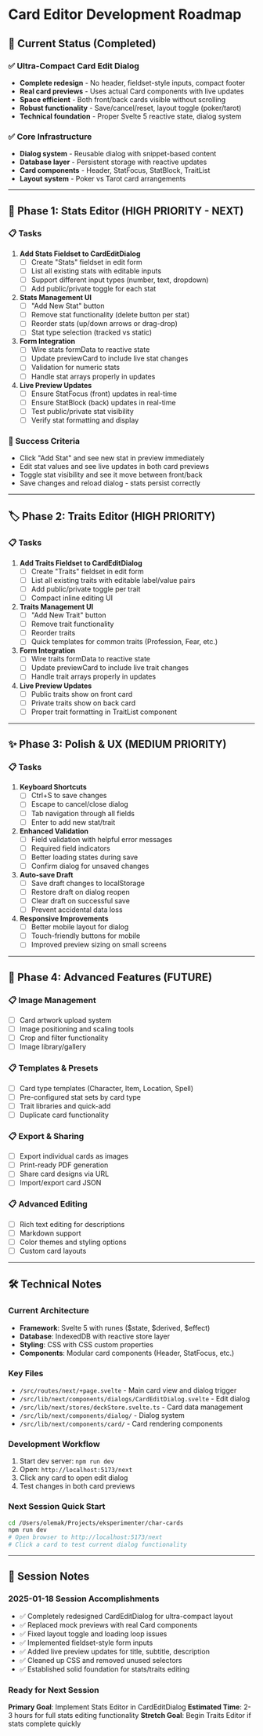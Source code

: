 # Card Editor Development Roadmap

## 🎉 Current Status (Completed)

### ✅ Ultra-Compact Card Edit Dialog
- **Complete redesign** - No header, fieldset-style inputs, compact footer
- **Real card previews** - Uses actual Card components with live updates
- **Space efficient** - Both front/back cards visible without scrolling
- **Robust functionality** - Save/cancel/reset, layout toggle (poker/tarot)
- **Technical foundation** - Proper Svelte 5 reactive state, dialog system

### ✅ Core Infrastructure
- **Dialog system** - Reusable dialog with snippet-based content
- **Database layer** - Persistent storage with reactive updates
- **Card components** - Header, StatFocus, StatBlock, TraitList
- **Layout system** - Poker vs Tarot card arrangements

---

## 🚀 Phase 1: Stats Editor (HIGH PRIORITY - NEXT)

### 📋 Tasks
1. **Add Stats Fieldset to CardEditDialog**
   - [ ] Create "Stats" fieldset in edit form
   - [ ] List all existing stats with editable inputs
   - [ ] Support different input types (number, text, dropdown)
   - [ ] Add public/private toggle for each stat

2. **Stats Management UI**
   - [ ] "Add New Stat" button
   - [ ] Remove stat functionality (delete button per stat)
   - [ ] Reorder stats (up/down arrows or drag-drop)
   - [ ] Stat type selection (tracked vs static)

3. **Form Integration**
   - [ ] Wire stats formData to reactive state
   - [ ] Update previewCard to include live stat changes
   - [ ] Validation for numeric stats
   - [ ] Handle stat arrays properly in updates

4. **Live Preview Updates**
   - [ ] Ensure StatFocus (front) updates in real-time
   - [ ] Ensure StatBlock (back) updates in real-time
   - [ ] Test public/private stat visibility
   - [ ] Verify stat formatting and display

### 🎯 Success Criteria
- Click "Add Stat" and see new stat in preview immediately
- Edit stat values and see live updates in both card previews
- Toggle stat visibility and see it move between front/back
- Save changes and reload dialog - stats persist correctly

---

## 🏷️ Phase 2: Traits Editor (HIGH PRIORITY)

### 📋 Tasks
1. **Add Traits Fieldset to CardEditDialog**
   - [ ] Create "Traits" fieldset in edit form
   - [ ] List all existing traits with editable label/value pairs
   - [ ] Add public/private toggle per trait
   - [ ] Compact inline editing UI

2. **Traits Management UI**
   - [ ] "Add New Trait" button
   - [ ] Remove trait functionality
   - [ ] Reorder traits
   - [ ] Quick templates for common traits (Profession, Fear, etc.)

3. **Form Integration**
   - [ ] Wire traits formData to reactive state
   - [ ] Update previewCard to include live trait changes
   - [ ] Handle trait arrays properly in updates

4. **Live Preview Updates**
   - [ ] Public traits show on front card
   - [ ] Private traits show on back card
   - [ ] Proper trait formatting in TraitList component

---

## ✨ Phase 3: Polish & UX (MEDIUM PRIORITY)

### 📋 Tasks
1. **Keyboard Shortcuts**
   - [ ] Ctrl+S to save changes
   - [ ] Escape to cancel/close dialog
   - [ ] Tab navigation through all fields
   - [ ] Enter to add new stat/trait

2. **Enhanced Validation**
   - [ ] Field validation with helpful error messages
   - [ ] Required field indicators
   - [ ] Better loading states during save
   - [ ] Confirm dialog for unsaved changes

3. **Auto-save Draft**
   - [ ] Save draft changes to localStorage
   - [ ] Restore draft on dialog reopen
   - [ ] Clear draft on successful save
   - [ ] Prevent accidental data loss

4. **Responsive Improvements**
   - [ ] Better mobile layout for dialog
   - [ ] Touch-friendly buttons for mobile
   - [ ] Improved preview sizing on small screens

---

## 🔮 Phase 4: Advanced Features (FUTURE)

### 📋 Image Management
- [ ] Card artwork upload system
- [ ] Image positioning and scaling tools
- [ ] Crop and filter functionality
- [ ] Image library/gallery

### 📋 Templates & Presets
- [ ] Card type templates (Character, Item, Location, Spell)
- [ ] Pre-configured stat sets by card type
- [ ] Trait libraries and quick-add
- [ ] Duplicate card functionality

### 📋 Export & Sharing
- [ ] Export individual cards as images
- [ ] Print-ready PDF generation
- [ ] Share card designs via URL
- [ ] Import/export card JSON

### 📋 Advanced Editing
- [ ] Rich text editing for descriptions
- [ ] Markdown support
- [ ] Color themes and styling options
- [ ] Custom card layouts

---

## 🛠️ Technical Notes

### Current Architecture
- **Framework**: Svelte 5 with runes ($state, $derived, $effect)
- **Database**: IndexedDB with reactive store layer
- **Styling**: CSS with CSS custom properties
- **Components**: Modular card components (Header, StatFocus, etc.)

### Key Files
- `/src/routes/next/+page.svelte` - Main card view and dialog trigger
- `/src/lib/next/components/dialogs/CardEditDialog.svelte` - Edit dialog
- `/src/lib/next/stores/deckStore.svelte.ts` - Card data management
- `/src/lib/next/components/dialog/` - Dialog system
- `/src/lib/next/components/card/` - Card rendering components

### Development Workflow
1. Start dev server: `npm run dev`
2. Open: `http://localhost:5173/next`
3. Click any card to open edit dialog
4. Test changes in both card previews

### Next Session Quick Start
```bash
cd /Users/olemak/Projects/eksperimenter/char-cards
npm run dev
# Open browser to http://localhost:5173/next
# Click a card to test current dialog functionality
```

---

## 📝 Session Notes

### 2025-01-18 Session Accomplishments
- ✅ Completely redesigned CardEditDialog for ultra-compact layout
- ✅ Replaced mock previews with real Card components
- ✅ Fixed layout toggle and loading loop issues
- ✅ Implemented fieldset-style form inputs
- ✅ Added live preview updates for title, subtitle, description
- ✅ Cleaned up CSS and removed unused selectors
- ✅ Established solid foundation for stats/traits editing

### Ready for Next Session
**Primary Goal**: Implement Stats Editor in CardEditDialog
**Estimated Time**: 2-3 hours for full stats editing functionality
**Stretch Goal**: Begin Traits Editor if stats complete quickly
